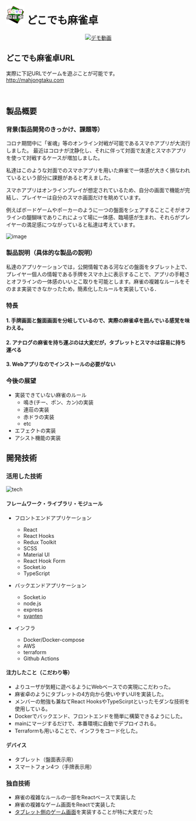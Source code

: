# <img style="width:50px" src="./frontend/public/logo192.png"> どこでも麻雀卓
<div align="center"><a href="https://www.youtube.com/watch?v=FmputuHSra0">
<img src="http://img.youtube.com/vi/FmputuHSra0/0.jpg" alt="デモ動画" title="タイトル"></a>
</div>

## どこでも麻雀卓URL
実際に下記URLでゲームを遊ぶことが可能です。  
http://mahjongtaku.com

<br>

## 製品概要

### 背景(製品開発のきっかけ、課題等）

コロナ期間中に「雀魂」等のオンライン対戦が可能であるスマホアプリが大流行しました。
最近はコロナが沈静化し、それに伴って対面で友達とスマホアプリを使って対戦するケースが増加しました。

私達はこのような対面でのスマホアプリを用いた麻雀で一体感が大きく損なわれているという部分に課題があると考えました。

スマホアプリはオンラインプレイが想定されているため、自分の画面で機能が完結し、プレイヤーは自分のスマホ画面だけを眺めています。

例えばボードゲームやポーカーのように一つの盤面をシェアすることこそがオフラインの醍醐味でありこれによって場に一体感、臨場感が生まれ、それらがプレイヤーの満足感につながっていると私達は考えています。

![image](https://user-images.githubusercontent.com/53958213/142645004-b40743a6-8f51-47b0-9f87-709fbeacc2ce.jpg)


### 製品説明（具体的な製品の説明）
私達のアプリケーションでは，公開情報である河などの盤面をタブレット上で、プレイヤー個人の情報である手牌をスマホ上に表示することで、アプリの手軽さとオフラインの一体感のいいとこ取りを可能とします。麻雀の複雑なルールをそのまま実装できなかったため，簡素化したルールを実装している．



### 特長

#### 1. 手牌画面と盤面画面を分岐しているので、実際の麻雀卓を囲んでいる感覚を味わえる。
#### 2. アナログの麻雀を持ち運ぶのは大変だが，タブレットとスマホは容易に持ち運べる
#### 3. Webアプリなのでインストールの必要がない


### 今後の展望
- 実装できていない麻雀のルール
  - 鳴き(チー、ポン、カン)の実装
  - 連荘の実装
  - 赤ドラの実装
  - etc
- エフェクトの実装
- アシスト機能の実装


## 開発技術

### 活用した技術
<img  alt="tech" src="https://user-images.githubusercontent.com/53958213/142648267-e6ce2c95-0413-4484-b80e-707e67fb538c.png">

#### フレームワーク・ライブラリ・モジュール

- フロントエンドアプリケーション
    - React
    - React Hooks
    - Redux Toolkit
    - SCSS
    - Material UI
    - React Hook Form
    - Socket.io
    - TypeScript

- バックエンドアプリケーション
    - Socket.io
    - node.js
    - express
    - [syanten](https://www.npmjs.com/package/syanten?activeTab=readme)

- インフラ
    - Docker/Docker-compose
    - AWS
    - terraform
    - Github Actions

#### 注力したこと（こだわり等）

- よりユーザが気軽に遊べるようにWebベースでの実現にこだわった。
- 麻雀卓のようにタブレットの4方向から使いやすいUIを実装した。
- メンバーの勉強も兼ねてReact HooksやTypeScirptといったモダンな技術を使用している。
- Dockerでバックエンド、フロントエンドを簡単に構築できるようにした。
- mainにマージするだけで、本番環境に自動でデプロイされる。
- Terraformも用いることで、インフラをコード化した。


#### デバイス
- タブレット（盤面表示用）
- スマートフォン4つ（手牌表示用）

### 独自技術
- 麻雀の複雑なルールの一部をReactベースで実装した
- 麻雀の複雑なゲーム画面をReactで実装した
- [タブレット側のゲーム画面](https://github.com/jphacks/B_2106/tree/main/frontend/src/pages/GameHost)を実装することが特に大変だった
